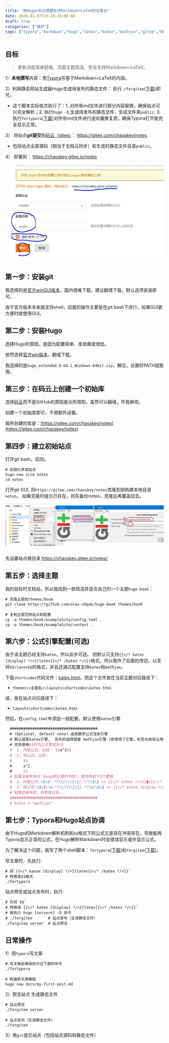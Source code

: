 ```yaml
---
title: "用Hugo+码云搭建支持Markdown+LaTeX的云笔记"
date: 2020-01-07T19:20:35+08:00
draft: true
categories: ["维护"]
tags: ["typora","markdown","hugo","latex","katex","mathjax","gitee","码云"]
---
```


## 目标

> 更新流程简单舒服，页面主题简洁，完全支持Markdown+LaTeX。

1）**本地撰写**内容：用[Typora](https://www.typora.io/)写基于Markdown+LaTeX的内容。

2）利用静态网站生成器Hugo生成待发布的静态文件： 执行`./forgitee`([下载](/notes/assets/forgitee))即可。

- 这个脚本实际依次执行了：1. 对所有md文件进行部分内容替换，确保站点可以完全解析；2. 执行`hugo -D`,生成待发布的静态文件，生成文件夹`public`; 3. 执行`fortypora`([下载](/notes/assets/fortypora))对所有md文件进行逆向置换复原，确保Typora打开能完全显示正常。

3） 将站点**git提交**到[码云（gitee）](https://gitee.com)： https://gitee.com/chaoskey/notes 

- 包括站点全部源码（相当于文档云同步）和生成的静态文件目录`public`。

4） 部署到： https://chaoskey.gitee.io/notes

![](../images/0103.jpg)

<!--more-->

## 第一步：安装git

我选择的是[官方winGUI版本](https://git-scm.com/)，国内很难下载，建议翻墙下载。默认选项安装即可。

由于官方版本本来就支持shell，后面的操作主要是在git bash下进行，如果GUI更方便时就使用GUI。

## 第二步：安装Hugo

选择Hugo的原因，是因为配置简单、库依赖度很低。

依然选择[官方win版本](https://github.com/gohugoio/hugo/releases)，翻墙下载。

我选择的是`hugo_extended_0.64.1_Windows-64bit.zip`，解压，设置好PATH就能用。

## 第三步：在码云上创建一个初始库

选择[码云](https://gitee.com/)而不是GitHub的原因是众所周知，虽然可以翻墙，毕竟麻烦。

创建一个初始库即可，不用额外设置。

我所创建的库是：[https://gitee.com/chaoskey/notes](https://gitee.com/chaoskey/notes)

## 第四步：建立初始站点

打开git bash，后同。

```shell
# 初始化本地站点
hugo new site notes
cd notes
```

打开git GUI, 将`https://gitee.com/chaoskey/notes`克隆到刚构建本地目录`notes`。 如果克隆时提示已存在，则先备份notes，克隆后再覆盖回去。

![](../images/0020.jpg)

先设置站点根目录  https://chaoskey.gitee.io/notes/

## 第五步：选择主题

我的目标时文档站，所以我找到一款简洁并适合自己的一个主题`hugo-book`：

```shell
# 克隆主题到themes/book
git clone https://github.com/alex-shpak/hugo-book themes/book

# 复制主题范例站点和配置
cp -a themes/book/exampleSite/config.toml .
cp -a themes/book/exampleSite/content .
```

## 第六步：公式引擎配置(可选)

由于该主题已经支持`katex`，所以此步可选。 但默认只支持`{{</* katex [display] */>}}latex{{</* /katex */>}}`格式，所以我作了后面的改动，以支持```$$\latex$$```的格式，并且还通过配置支持`katex`和`mathjax`。

下载`shortcodes`代码文件：[katex.html](/notes/assets/katex.html)。把这个文件放在当前主题对应路径下：

- `themes\<主题名>\layouts\shortcodes\katex.html`

或，放在站点对应路径下：

- `layouts\shortcodes\katex.html`

然后，在`config.toml`中添加一段配置，默认使用`katex`引擎

```latex
  #######################################
  # (Optional, default none) 选择数学公式渲染引擎
  # 默认就是katex引擎,  另外的选择就是 mathjax引擎 (即使改了引擎，标签也继续沿用katex)
  # 优先使用$$作为公式界定符号
  #  1. 内联公式，比如： $$a^2$$
  #  2. 块公式，比如：
  #     $$
  #     a^2
  #     $$
  # 如果渲染失败时（hugo和引擎的冲突），首先作如下2个置换 
  #  1. 内联公式:\$\$(.*?\\[\\\}\{].*?)\$\$ => {{</* katex */>}}$1{{</* /katex */>}}
  #  2. 块公式:\$\$(\n.*?\\[\\\}\{].*?\n)\$\$ => {{</* katex display */>}}$1{{</* /katex */>}}
  # 如果还是失败，则修改公式。
  #######################################
  # katex = "mathjax"
```

## 第七步：Typora和Hugo站点协调

由于Hugo的Markdown解析机制和```$$```格式下的公式又是存在冲突存在，导致能再Typora显示正常的公式，在Hugo解析Markdown时会错误显示或步显示公式。

为了解决这个问题，我写了两个shell脚本：`fortypora`([下载](/notes/assets/fortypora))和`forgitee`([下载](/notes/assets/forgitee))。

写文章时，先执行:

```shell
# 将`{{</* katex [display] */>}}latex{{</* /katex */>}}`
# 转换成$$格式
./fortypora
```

站点预览或站点发布时，执行:

```shell
# 先将`$$`
# 转换成`{{</* katex [display] */>}}latex{{</* /katex */>}}`
# 再执行 hugo [servere] -D 命令
# ./forgitee       # 站点发布（生成静态文件）
./forgitee server  # 站点预览

```


## 日常操作

1）用`typora`写文章

```shell
# 写文章前确保执行过下面的命令
./fortypora

# 构建新文章模板
hugo new docs/my-first-post.md 
```

2）预览站点 生成静态文件

```shell
# 站点预览
./forgitee server  

# 站点发布（生成静态文件）
./forgitee       
```

3）用`git`提交站点（包括站点源码和静态文件）

